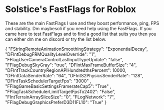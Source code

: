 # Solstice's FastFlags for Roblox
These are the main FastFlags I use and they boost performance, ping, FPS and stability. Dm maybesoli if you need help using the FastFlags. If you came here to test FastFlags and to find a good list that suits you then you can either dm me on discord or try the list below.

{
"FStringRemoteAnimationSmoothingStrategy": "ExponentialDecay",
"DFIntDebugFRMQualityLevelOverride": "1",
"FFlagUserCameraControlLastInputTypeUpdate": "false",
"FFlagDebugSkyGray": "true",
"DFIntMaxFrameBufferSize": "4",
"DFIntTrackCountryRegionAPIHundredthsPercent": 10000,
"DFIntDataSenderRate": "64",
"DFIntS2PhysicsSenderRate": "128",
"DFIntTaskSchedulerTargetFps": "3000" ,
"FFlagGameBasicSettingsFramerateCap5": "True" ,
"FFlagTaskSchedulerLimitTargetFpsTo2402": "False",
"FIntTerrainArraySliceSize": "0",
"FLogNetwork": "7",
"FFlagDebugGraphicsPreferD3D11FL10": "True"
}
